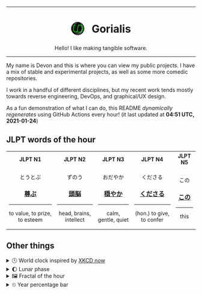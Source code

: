 ***

<h1 align="center">
<sub>
    <img src="readme/resources/avatar.png" height="36">
</sub>
&nbsp;
Gorialis
</h1>
<p align="center">
Hello! I like making tangible software.
</p>

***

My name is Devon and this is where you can view my public projects. I have a mix of stable and experimental projects, as well as some more comedic repositories.

I work in a handful of different disciplines, but my recent work tends mostly towards reverse engineering, DevOps, and graphical/UX design.

As a fun demonstration of what I can do, this README *dynamically regenerates* using GitHub Actions every hour! (it last updated at **04:51 UTC, 2021-01-24**)

<h2>JLPT words of the hour</h2>
<table>
    <tr>
        <th>JLPT N1</th>
        <th>JLPT N2</th>
        <th>JLPT N3</th>
        <th>JLPT N4</th>
        <th>JLPT N5</th>
    </tr>
    <tr>
        <td>
            <p align="center">とうとぶ</p>
            <h3 align="center"><b><a href="https://jisho.org/search/%E5%B0%8A%E3%81%B6">尊ぶ</a></b></h3>
            <hr>
            <p align="center">to value,<wbr> to prize,<wbr> to esteem</p>
        </td>
        <td>
            <p align="center">ずのう</p>
            <h3 align="center"><b><a href="https://jisho.org/search/%E9%A0%AD%E8%84%B3">頭脳</a></b></h3>
            <hr>
            <p align="center">head,<wbr> brains,<wbr> intellect</p>
        </td>
        <td>
            <p align="center">おだやか</p>
            <h3 align="center"><b><a href="https://jisho.org/search/%E7%A9%8F%E3%82%84%E3%81%8B">穏やか</a></b></h3>
            <hr>
            <p align="center">calm,<wbr> gentle,<wbr> quiet</p>
        </td>
        <td>
            <p align="center">くださる</p>
            <h3 align="center"><b><a href="https://jisho.org/search/%E3%81%8F%E3%81%A0%E3%81%95%E3%82%8B">くださる</a></b></h3>
            <hr>
            <p align="center">(hon.) to give,<wbr> to confer</p>
        </td>
        <td>
            <p align="center">この</p>
            <h3 align="center"><b><a href="https://jisho.org/search/%E3%81%93%E3%81%AE">この</a></b></h3>
            <hr>
            <p align="center">this</p>
        </td>
    </tr>
</table>

<h2>Other things</h2>
<details>
<summary>🕓  World clock inspired by <a href="https://xkcd.com/now">XKCD now</a></summary>

> <img src="generated/now.png" width="512">

</details>
<details>
<summary>🌔 Lunar phase</summary>

The moon is approximately 39.27% through its phase (Waxing Gibbous).

</details>
<details>
<summary>&#x1f5bc; Fractal of the hour</summary>

> <img src="generated/fractal.png" width="512">

</details>
<details>
<summary>&#x23f2; Year percentage bar</summary>
<pre><code>2021 [█▁▁▁▁▁▁▁▁▁▁▁▁▁▁▁▁▁▁▁] 6.36%</code></pre>
</details>
